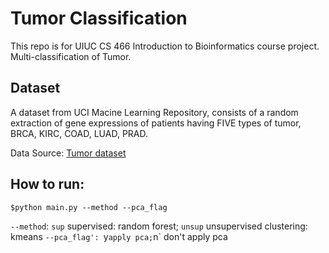 # Tumor Classification
This repo is for UIUC CS 466 Introduction to Bioinformatics course project. Multi-classification of Tumor.

## Dataset
A dataset from UCI Macine Learning Repository, consists of a random extraction of gene expressions of patients having FIVE types of tumor, BRCA, KIRC, COAD, LUAD, PRAD.

Data Source: [Tumor dataset](https://archive.ics.uci.edu/ml/datasets/primary+tumor)


## How to run:
```
$python main.py --method --pca_flag
```

`--method`: `sup` supervised: random forest; `unsup` unsupervised clustering: kmeans
`--pca_flag': `y` apply pca; `n` don't apply pca
